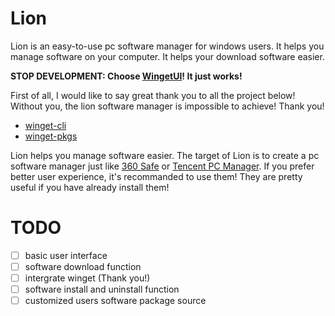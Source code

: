 # Lion
Lion is an easy-to-use pc software manager for windows users. It helps you manage software on your computer.
It helps your download software easier.

**STOP DEVELOPMENT: Choose [WingetUI](https://github.com/marticliment/WingetUI)! It just works!**

First of all, I would like to say great thank you to all the project below! Without you, the lion software
manager is impossible to achieve! Thank you!

 - [winget-cli](https://github.com/microsoft/winget-cli)
 - [winget-pkgs](https://github.com/microsoft/winget-pkgs)

Lion helps you manage software easier. The target of Lion is to create a  pc software manager just like 
[360 Safe](https://soft.360.cn/) or [Tencent PC Manager](https://pc.qq.com/). If you prefer better 
user experience, it's recommanded to use them! They are pretty useful if you have already install them!
 
# TODO
 - [ ] basic user interface
 - [ ] software download function
 - [ ] intergrate winget (Thank you!)
 - [ ] software install and uninstall function
 - [ ] customized users software package source
